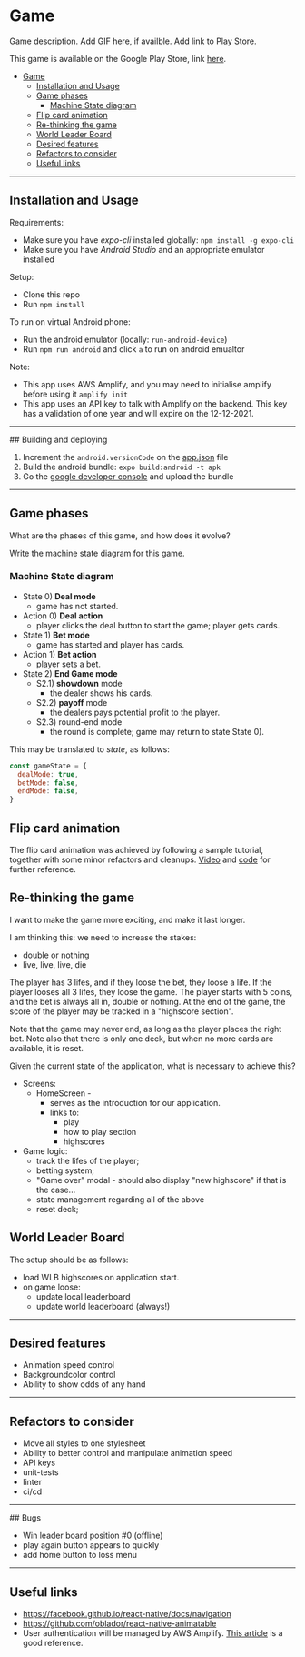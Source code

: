 # Game 

Game description. Add GIF here, if availble. Add link to Play Store.

This game is available on the Google Play Store, link [here](https://play.google.com/store/apps/details?id=com.highlow.cardgames).

- [Game](#game)
  - [Installation and Usage](#installation-and-usage)
  - [Game phases](#game-phases)
    - [Machine State diagram](#machine-state-diagram)
  - [Flip card animation](#flip-card-animation)
  - [Re-thinking the game](#re-thinking-the-game)
  - [World Leader Board](#world-leader-board)
  - [Desired features](#desired-features)
  - [Refactors to consider](#refactors-to-consider)
  - [Useful links](#useful-links)

---

## Installation and Usage

Requirements:
* Make sure you have *expo-cli* installed globally: `npm install -g expo-cli`
* Make sure you have *Android Studio* and an appropriate emulator installed

Setup:
* Clone this repo
* Run `npm install`

To run on virtual Android phone:
* Run the android emulator (locally: `run-android-device`)
* Run `npm run android` and click `a` to run on android emualtor
  
Note:
* This app uses AWS Amplify, and you may need to initialise amplify before using it `amplify init`
* This app uses an API key to talk with Amplify on the backend. This key has a validation of one year and will expire on the 12-12-2021.

---

## Building and deploying

1. Increment the `android.versionCode` on the [app.json](./app.json) file
2. Build the android bundle: `expo build:android -t apk`
3. Go the [google developer console](https://play.google.com/console/) and upload the bundle

---

## Game phases

What are the phases of this game, and how does it evolve? 

Write the machine state diagram for this game.

### Machine State diagram

* State 0) **Deal mode** 
  * game has not started.
* Action 0) **Deal action** 
  * player clicks the deal button to start the game; player gets cards.
* State 1) **Bet mode** 
  * game has started and player has cards.
* Action 1) **Bet action** 
  * player sets a bet.
* State 2) **End Game mode** 
  * S2.1) **showdown** mode 
    * the dealer shows his cards.
  * S2.2) **payoff** mode 
    * the dealers pays potential profit to the player.
  * S2.3) round-end mode 
    * the round is complete; game may return to state State 0).

This may be translated to *state*, as follows:
```javascript
const gameState = {
  dealMode: true,
  betMode: false,
  endMode: false,
}
```

## Flip card animation

The flip card animation was achieved by following a sample tutorial, together with some minor refactors and cleanups. [Video](https://codedaily.io/screencasts/12/Create-a-Flip-Card-Animation-with-React-Native) and [code](https://github.com/browniefed/examples/tree/animated_basic/flip) for further reference.
 
## Re-thinking the game

I want to make the game more exciting, and make it last longer.

I am thinking this: we need to increase the stakes:
* double or nothing
* live, live, live, die

The player has 3 lifes, and if they loose the bet, they loose a life.
If the player looses all 3 lifes, they loose the game.
The player starts with 5 coins, and the bet is always all in, double or nothing.
At the end of the game, the score of the player may be tracked in a "highscore section".

Note that the game may never end, as long as the player places the right bet.
Note also that there is only one deck, but when no more cards are available, it is reset.

Given the current state of the application, what is necessary to achieve this?

* Screens: 
  * HomeScreen - 
    * serves as the introduction for our application.
    * links to:
      * play
      * how to play section
      * highscores
* Game logic:
  * track the lifes of the player;
  * betting system;
  * "Game over" modal - should also display "new highscore" if that is the case...
  * state management regarding all of the above
  * reset deck;

## World Leader Board

The setup should be as follows:

* load WLB highscores on application start.
* on game loose:
  * update local leaderboard
  * update world leaderboard (always!)

---

## Desired features

* Animation speed control
* Backgroundcolor control
* Ability to show odds of any hand

---

## Refactors to consider

* Move all styles to one stylesheet
* Ability to better control and manipulate animation speed
* API keys
* unit-tests
* linter
* ci/cd 

---

## Bugs

* Win leader board  position #0 (offline)
* play again button appears to quickly
* add home button  to loss menu

---

## Useful links

* https://facebook.github.io/react-native/docs/navigation
* https://github.com/oblador/react-native-animatable
* User authentication will be managed by AWS Amplify.
[This article](https://alligator.io/react/react-native-authentication/) is a good reference.

